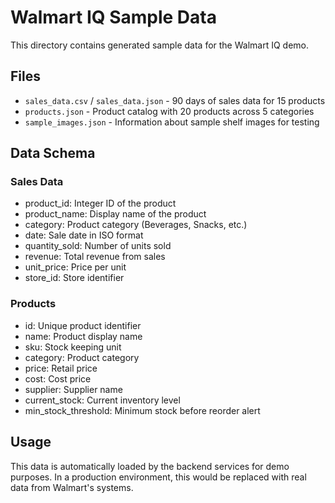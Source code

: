 # Walmart IQ Sample Data

This directory contains generated sample data for the Walmart IQ demo.

## Files

- `sales_data.csv` / `sales_data.json` - 90 days of sales data for 15 products
- `products.json` - Product catalog with 20 products across 5 categories
- `sample_images.json` - Information about sample shelf images for testing

## Data Schema

### Sales Data
- product_id: Integer ID of the product
- product_name: Display name of the product
- category: Product category (Beverages, Snacks, etc.)
- date: Sale date in ISO format
- quantity_sold: Number of units sold
- revenue: Total revenue from sales
- unit_price: Price per unit
- store_id: Store identifier

### Products
- id: Unique product identifier
- name: Product display name
- sku: Stock keeping unit
- category: Product category
- price: Retail price
- cost: Cost price
- supplier: Supplier name
- current_stock: Current inventory level
- min_stock_threshold: Minimum stock before reorder alert

## Usage

This data is automatically loaded by the backend services for demo purposes.
In a production environment, this would be replaced with real data from 
Walmart's systems.
